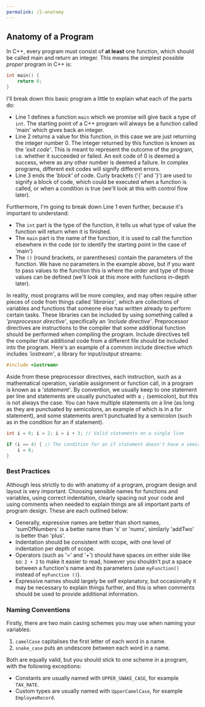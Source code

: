 ```yaml
---
permalink: /2-anatomy
---
```

## Anatomy of a Program

In C++, every program must consist of **at least** one function, which should be called main and return an integer. This means the simplest possible *proper* program in C++ is:

```c++
int main() {
	return 0;
}
```

I'll break down this basic program a little to explain what each of the parts do:
- Line 1 defines a function `main` which we promise will give back a type of `int`. The starting point of a C++ program will always be a function called 'main' which gives back an integer.
- Line 2 returns a value for this function, in this case we are just returning the integer number 0. The integer returned by this function is known as the *'exit code'*. This is meant to represent the outcome of the program, i.e. whether it succeeded or failed. An exit code of 0 is deemed a success, where as any other number is deemed a failure. In complex programs, different exit codes will signify different errors.
- Line 3 ends the *'block'* of code. Curly brackets ('{' and '}') are used to signify a block of code, which could be executed when a function is called, or when a condition is true (we'll look at this with control flow later).

Furthermore, I'm going to break down Line 1 even further, because it's important to understand:
- The `int` part is the type of the function, it tells us what type of value the function will return when it is finished.
- The `main` part is the name of the function, it is used to call the function elsewhere in the code (or to identify the starting point in the case of 'main')
- The `()` (round brackets, or parentheses) contain the parameters of the function. We have no parameters in the example above, but if you want to pass values to the function this is where the order and type of those values can be defined (we'll look at this more with functions in-depth later).

In reality, most programs will be more complex, and may often require other pieces of code from things called *'libraries'*, which are collections of variables and functions that someone else has written already to perform certain tasks. These libraries can be included by using something called a *'preprocessor directive'*, specifically an *'include directive'*. Preprocessor directives are instructions to the compiler that some additional function should be performed when compiling the program. Include directives tell the compiler that additional code from a different file should be included into the program. Here's an example of a common include directive which includes *'iostream'*, a library for input/output streams:
```c++
#include <iostream>
```

Aside from these preprocessor directives, each instruction, such as a mathematical operation, variable assignment or function call, in a program is known as a *'statement'*. By convention, we usually keep to one statement per line and statements are usually punctuated with a `;` (semicolon), but this is not always the case. You can have multiple statements on a line (as long as they are punctuated by semicolons, an example of which is in a for statement), and some statements aren't punctuated by a semicolon (such as in the condition for an if statement).
```c++
int i = 0; i = 2; i = i + 3; // Valid statements on a single line

if (i == 4) { // The condition for an if statement doesn't have a semicolon
	i = 6;
}
```

### Best Practices
Although less strictly to do with anatomy of a program, program design and layout is very important. Choosing sensible names for functions and variables, using correct indentation, clearly spacing out your code and using comments when needed to explain things are all important parts of program design. These are each outlined below:
- Generally, expressive names are better than short names, 'sumOfNumbers' is a better name than 's' or 'nums', similarly 'addTwo' is better than 'plus'.
- Indentation should be consistent with scope, with one level of indentation per depth of scope.
- Operators (such as '=' and '+') should have spaces on either side like so: `2 + 2` to make it easier to read, however you shouldn't put a space between a function's name and its parameters (use `myFunction()` instead of `myFunction ()`).
- Expressive names should largely be self explanatory, but occasionally it may be necessary to explain things further, and this is when comments should be used to provide additional information.

### Naming Conventions
Firstly, there are two main casing schemes you may use when naming your variables:
1. `camelCase` capitalises the first letter of each word in a name.
2. `snake_case` puts an undescore between each word in a name.

Both are equally valid, but you should stick to one scheme in a program, with the following exceptions:
- Constants are usually named with `UPPER_SNAKE_CASE`, for example `TAX_RATE`.
- Custom types are usually named with `UpperCamelCase`, for example `EmployeeRecord`.